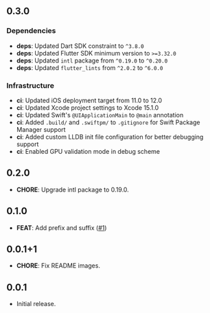 ## 0.3.0

### Dependencies

- **deps**: Updated Dart SDK constraint to `^3.8.0`
- **deps**: Updated Flutter SDK minimum version to `>=3.32.0`
- **deps**: Updated `intl` package from `^0.19.0` to `^0.20.0`
- **deps**: Updated `flutter_lints` from `^2.0.2` to `^6.0.0`

### Infrastructure

- **ci**: Updated iOS deployment target from 11.0 to 12.0
- **ci**: Updated Xcode project settings to Xcode 15.1.0
- **ci**: Updated Swift's `@UIApplicationMain` to `@main` annotation
- **ci**: Added `.build/` and `.swiftpm/` to `.gitignore` for Swift Package Manager support
- **ci**: Added custom LLDB init file configuration for better debugging support
- **ci**: Enabled GPU validation mode in debug scheme

## 0.2.0

- **CHORE**: Upgrade intl package to 0.19.0.

## 0.1.0

- **FEAT**: Add prefix and suffix ([#1](https://github.com/KyoheiG3/smooth_counter/pull/1))

## 0.0.1+1

- **CHORE**: Fix README images.

## 0.0.1

- Initial release.
